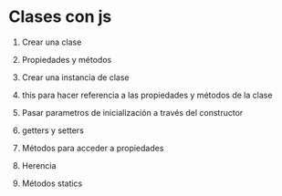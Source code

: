 # Clases con js

1. Crear una clase
2. Propiedades y métodos
3. Crear una instancia de clase
4. this para hacer referencia a las propiedades y métodos de la clase
5. Pasar parametros de inicialización a través del constructor

6. getters y setters
7. Métodos para acceder a propiedades
8. Herencia
9. Métodos statics 